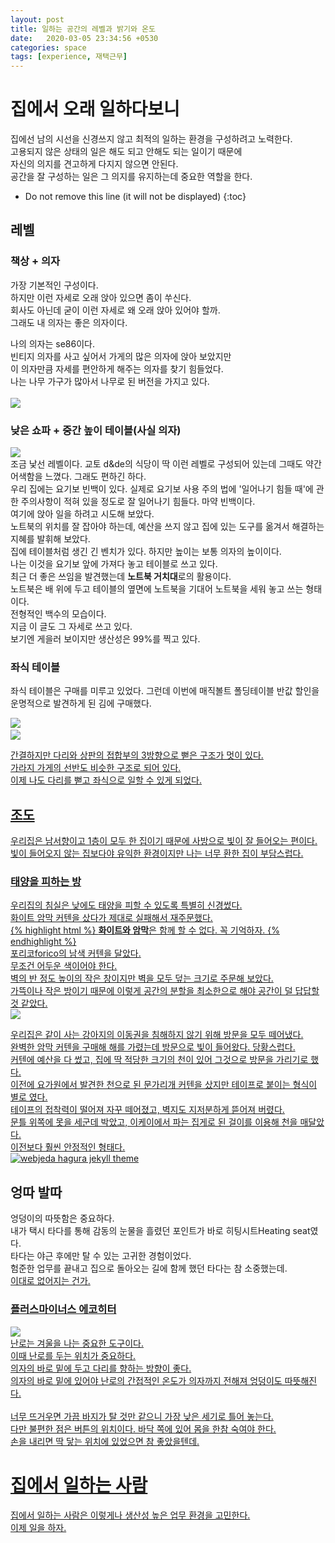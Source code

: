 ```yaml
---
layout: post
title: 일하는 공간의 레벨과 밝기와 온도
date:   2020-03-05 23:34:56 +0530
categories: space 
tags: [experience, 재택근무]
---
```


# 집에서 오래 일하다보니
집에선 남의 시선을 신경쓰지 않고 최적의 일하는 환경을 구성하려고 노력한다.<br>
고용되지 않은 상태의 일은 해도 되고 안해도 되는 일이기 때문에<br>
자신의 의지를 견고하게 다지지 않으면 안된다.<br>
공간을 잘 구성하는 일은 그 의지를 유지하는데 중요한 역할을 한다.<br>

* Do not remove this line (it will not be displayed) 
{:toc}


## 레벨


### 책상 + 의자
가장 기본적인 구성이다. <br>
하지만 이런 자세로 오래 앉아 있으면 좀이 쑤신다. <br>
회사도 아닌데 굳이 이런 자세로 왜 오래 앉아 있어야 할까.<br>
그래도 내 의자는 좋은 의자이다. <br>

나의 의자는 se86이다.<br>
빈티지 의자를 사고 싶어서 가게의 많은 의자에 앉아 보았지만 <br>
이 의자만큼 자세를 편안하게 해주는 의자를 찾기 힘들었다. <br>
나는 나무 가구가 많아서 나무로 된 버전을 가지고 있다. <br>
<br>
<img src="https://www.design-mkt.com/7324-thickbox_default/6-dining-chairs-se-68-egon-eiermann-1951.jpg" style="max-width: 50%; height: auto;">

### 낮은 쇼파 + 중간 높이 테이블(사실 의자)
<img src="https://svcstrg2.navitime.jp/imgfile/02301_1703416_02.jpeg" style="max-width: 80%; height: auto;"><br>
조금 낯선 레벨이다. 교토 d&de의 식당이 딱 이런 레벨로 구성되어 있는데 그때도 약간 어색함을 느꼈다. 그래도 편하긴 하다.<br>
우리 집에는 요기보 빈백이 있다. 실제로 요기보 사용 주의 법에 '일어나기 힘들 때'에 관한 주의사항이 적혀 있을 정도로 잘 일어나기 힘들다. 마약 빈백이다. <br>
여기에 앉아 일을 하려고 시도해 보았다.<br>
노트북의 위치를 잘 잡아야 하는데, 예산을 쓰지 않고 집에 있는 도구를 옮겨서 해결하는 지혜를 발휘해 보았다.<br>
집에 테이블처럼 생긴 긴 벤치가 있다. 하지만 높이는 보통 의자의 높이이다. <br>
나는 이것을 요기보 앞에 가져다 놓고 테이블로 쓰고 있다. <br>
최근 더 좋은 쓰임을 발견했는데 **노트북 거치대**로의 활용이다. <br>
노트북은 배 위에 두고 테이블의 옆면에 노트북을 기대어 노트북을 세워 놓고 쓰는 형태이다.<br>
전형적인 백수의 모습이다.<br>
지금 이 글도 그 자세로 쓰고 있다. <br>
보기엔 게을러 보이지만 생산성은 99%를 찍고 있다. <br>

### 좌식 테이블
좌식 테이블은 구매를 미루고 있었다. 그런데 이번에 매직볼트 폴딩테이블 반값 할인을 운명적으로 발견하게 된 김에 구매했다. <br>

<img src="https://cdn.imweb.me/upload/S201712115a2e3e728186c/03d968b349725.jpg" style="max-width: 80%; height: auto;">
<a href="https://magicvault.com/" title="magicvault"><br><img src="https://cdn.imweb.me/upload/S201712115a2e3e728186c/5cb2ba45d7448.jpeg" style="max-width: 25%; height: auto;">

간결하지만 다리와 상판의 접합부의 3방향으로 뻗은 구조가 멋이 있다. <br>
가라지 가게의 선반도 비슷한 구조로 되어 있다. <br>
이제 나도 다리를 뻗고 좌식으로 일할 수 있게 되었다. <br>


## 조도

우리집은 남서향이고 1층이 모두 한 집이기 때문에 사방으로 빛이 잘 들어오는 편이다.<br>
빛이 들어오지 않는 집보다야 유익한 환경이지만 나는 너무 환한 집이 부담스럽다. <br>
 

### 태양을 피하는 방

우리집의 침실은 낮에도 태양을 피할 수 있도록 특별히 신경썼다. <br>
화이트 암막 커텐을 샀다가 제대로 실패해서 재주문했다. <br>
{% highlight html %}
**화이트와 암막**은 함께 할 수 없다. 꼭 기억하자. 
{% endhighlight %} <br>
포리코forico의 남색 커텐을 달았다. <br>
무조건 어두운 색이어야 한다.<br>
벽의 반 정도 높이의 작은 창이지만 벽을 모두 덮는 크기로 주문해 보았다.<br>
가뜩이나 작은 방이기 때문에 이렇게 공간의 분할을 최소한으로 해야 공간이 덜 답답할 것 같았다.<br>
<img src="https://www.forico.kr:14048/shop/data/goods/1539278056333l0.jpg" style="max-width: 80%; height: auto;">

우리집은 같이 사는 강아지의 이동권을 침해하지 않기 위해 방문을 모두 떼어냈다.<br>
완벽한 암막 커텐을 구매해 해를 가렸는데 방문으로 빛이 들어왔다. 당황스럽다. <br>
커텐에 예산을 다 썼고, 집에 딱 적당한 크기의 천이 있어 그것으로 방문을 가리기로 했다.<br>
이전에 요가원에서 발견한 천으로 된 문가리개 커텐을 샀지만 테이프로 붙이는 형식이 별로 였다. <br>
테이프의 접착력이 떨어져 자꾸 떼어졌고, 벽지도 지저분하게 뜯어져 버렸다. <br>
문틀 위쪽에 못을 세군데 박았고, 이케이에서 파는 집게로 된 걸이를 이용해 천을 매달았다.  <br>
이전보다 훨씬 안정적인 형태다. <br>
![webjeda hagura jekyll theme]({{site.baseurl}}/assets/images/curtain.JPG)</a><br>


## 엉따 발따

엉덩이의 따뜻함은 중요하다.<br> 
내가 택시 타다를 통해 감동의 눈물을 흘렸던 포인트가 바로 히팅시트Heating seat였다.<br> 
타다는 야근 후에만 탈 수 있는 고귀한 경험이었다.<br> 
험준한 업무를 끝내고 집으로 돌아오는 길에 함께 했던 타다는 참 소중했는데.<br> 
<a href="https://www.bloter.net/archives/373373" title="saygoodbyetotada">이대로 없어지는 건가.<br> 

### 플러스마이너스 에코히터

<img src="https://exit.ohou.se/fcb17d54e6066c2a3d0c9c7937dea4c82fbcfe1c/cicoimg.godohosting.com/pmz/reh_400/2019/REH-400_02.jpg" style="max-width: 50%; height: auto;"><br>
난로는 겨울을 나는 중요한 도구이다.  <br>
이때 난로를 두는 위치가 중요하다. <br>
의자의 바로 밑에 두고 다리를 향하는 방향이 좋다. <br>
의자의 바로 밑에 있어야 난로의 간접적인 온도가 의자까지 전해져 엉덩이도 따뜻해진다.<br>
<br>
너무 뜨거우면 가끔 바지가 탈 것만 같으니 가장 낮은 세기로 틀어 놓는다.<br>
다만 불편한 점은 버튼의 위치이다. 바닥 쪽에 있어 몸을 한참 숙여야 한다.<br>
손을 내리면 딱 닿는 위치에 있었으면 참 좋았을텐데.<br>

# 집에서 일하는 사람<br>

집에서 일하는 사람은 이렇게나 생산성 높은 업무 환경을 고민한다. <br>
이제 일을 하자.<br>



